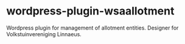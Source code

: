 # wordpress-plugin-wsaallotment
Wordpress plugin for management of allotment entities. Designer for Volkstuinvereniging Linnaeus.
